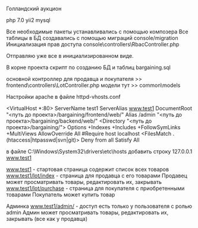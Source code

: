 Голландский аукцион

php 7.0
yii2
mysql

Все необходимые пакеты устанавливались с помощью композера
Все таблицы в БД создавались с помощью миграций console/migration
Инициализация прав доступа console\controllers\RbacController.php

Отправляю  уже все в инициализированном виде.

В корне проекта скрипт по созданию БД и таблиц bargaining.sql

основной контроллер для продавца и покупателя >> frontend\controllers\LotController.php
модели тут >> common\models

Настройки apache
в файле httpd-vhosts.conf

<VirtualHost *:80>
    ServerName test1
    ServerAlias www.test1
    DocumentRoot "<путь до проекта>/bargaining/frontend/web/"
    Alias /admin "<путь до проекта>/bargaining/backend/web/"
    <Directory  "<путь до проекта>/bargaining/">
        Options +Indexes +Includes +FollowSymLinks +MultiViews
        AllowOverride All
	#Require host localhost
    </Directory>
    <FilesMatch \.(htaccess|htpasswd|svn|git)>
        Deny from all
        Satisfy All
    </FilesMatch>
</VirtualHost>

в файле C:\Windows\System32\drivers\etc\hosts добавить строку
127.0.0.1     www.test1

www.test1 - стартовая страница содержит список всех товаров
www.test1/lot/index - страница для продавца с его товарами
	Продавец может просматривать товары, редактировать их, закрывать 
www.test1/lot/purchase - страница для покупателя с приобретенными товарами
	Покупатель может купить товар 

Админка 
www.test1/admin/ - доступ есть только у пользователя с ролью admin 
	Админ может просматривать товары, редактировать их, закрывать (все как у продавца)
	
